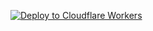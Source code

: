 [![Deploy to Cloudflare Workers](https://deploy.workers.cloudflare.com/button)](https://deploy.workers.cloudflare.com/?url=https://github.com/liwar2001/sg-do)
